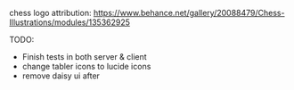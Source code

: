 chess logo attribution: https://www.behance.net/gallery/20088479/Chess-Illustrations/modules/135362925

TODO:

- Finish tests in both server & client
- change tabler icons to lucide icons
- remove daisy ui after
